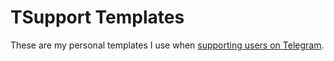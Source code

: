 # TSupport Templates

These are my personal templates I use when [supporting users on Telegram](https://core.telegram.org/tsi).
